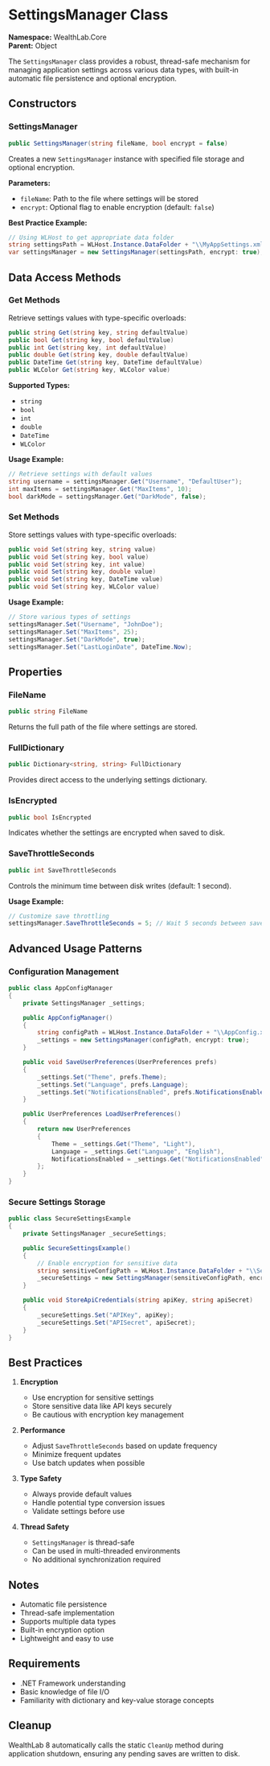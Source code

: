 # SettingsManager Class

**Namespace:** WealthLab.Core  
**Parent:** Object

The `SettingsManager` class provides a robust, thread-safe mechanism for managing application settings across various data types, with built-in automatic file persistence and optional encryption.

## Constructors

### SettingsManager
```csharp
public SettingsManager(string fileName, bool encrypt = false)
```
Creates a new `SettingsManager` instance with specified file storage and optional encryption.

**Parameters:**
- `fileName`: Path to the file where settings will be stored
- `encrypt`: Optional flag to enable encryption (default: `false`)

**Best Practice Example:**
```csharp
// Using WLHost to get appropriate data folder
string settingsPath = WLHost.Instance.DataFolder + "\\MyAppSettings.xml";
var settingsManager = new SettingsManager(settingsPath, encrypt: true);
```

## Data Access Methods

### Get Methods
Retrieve settings values with type-specific overloads:

```csharp
public string Get(string key, string defaultValue)
public bool Get(string key, bool defaultValue)
public int Get(string key, int defaultValue)
public double Get(string key, double defaultValue)
public DateTime Get(string key, DateTime defaultValue)
public WLColor Get(string key, WLColor value)
```

**Supported Types:**
- `string`
- `bool`
- `int`
- `double`
- `DateTime`
- `WLColor`

**Usage Example:**
```csharp
// Retrieve settings with default values
string username = settingsManager.Get("Username", "DefaultUser");
int maxItems = settingsManager.Get("MaxItems", 10);
bool darkMode = settingsManager.Get("DarkMode", false);
```

### Set Methods
Store settings values with type-specific overloads:

```csharp
public void Set(string key, string value)
public void Set(string key, bool value)
public void Set(string key, int value)
public void Set(string key, double value)
public void Set(string key, DateTime value)
public void Set(string key, WLColor value)
```

**Usage Example:**
```csharp
// Store various types of settings
settingsManager.Set("Username", "JohnDoe");
settingsManager.Set("MaxItems", 25);
settingsManager.Set("DarkMode", true);
settingsManager.Set("LastLoginDate", DateTime.Now);
```

## Properties

### FileName
```csharp
public string FileName
```
Returns the full path of the file where settings are stored.

### FullDictionary
```csharp
public Dictionary<string, string> FullDictionary
```
Provides direct access to the underlying settings dictionary.

### IsEncrypted
```csharp
public bool IsEncrypted
```
Indicates whether the settings are encrypted when saved to disk.

### SaveThrottleSeconds
```csharp
public int SaveThrottleSeconds
```
Controls the minimum time between disk writes (default: 1 second).

**Usage Example:**
```csharp
// Customize save throttling
settingsManager.SaveThrottleSeconds = 5; // Wait 5 seconds between saves
```

## Advanced Usage Patterns

### Configuration Management
```csharp
public class AppConfigManager
{
    private SettingsManager _settings;

    public AppConfigManager()
    {
        string configPath = WLHost.Instance.DataFolder + "\\AppConfig.xml";
        _settings = new SettingsManager(configPath, encrypt: true);
    }

    public void SaveUserPreferences(UserPreferences prefs)
    {
        _settings.Set("Theme", prefs.Theme);
        _settings.Set("Language", prefs.Language);
        _settings.Set("NotificationsEnabled", prefs.NotificationsEnabled);
    }

    public UserPreferences LoadUserPreferences()
    {
        return new UserPreferences
        {
            Theme = _settings.Get("Theme", "Light"),
            Language = _settings.Get("Language", "English"),
            NotificationsEnabled = _settings.Get("NotificationsEnabled", true)
        };
    }
}
```

### Secure Settings Storage
```csharp
public class SecureSettingsExample
{
    private SettingsManager _secureSettings;

    public SecureSettingsExample()
    {
        // Enable encryption for sensitive data
        string sensitiveConfigPath = WLHost.Instance.DataFolder + "\\SecureConfig.xml";
        _secureSettings = new SettingsManager(sensitiveConfigPath, encrypt: true);
    }

    public void StoreApiCredentials(string apiKey, string apiSecret)
    {
        _secureSettings.Set("APIKey", apiKey);
        _secureSettings.Set("APISecret", apiSecret);
    }
}
```

## Best Practices

1. **Encryption**
   - Use encryption for sensitive settings
   - Store sensitive data like API keys securely
   - Be cautious with encryption key management

2. **Performance**
   - Adjust `SaveThrottleSeconds` based on update frequency
   - Minimize frequent updates
   - Use batch updates when possible

3. **Type Safety**
   - Always provide default values
   - Handle potential type conversion issues
   - Validate settings before use

4. **Thread Safety**
   - `SettingsManager` is thread-safe
   - Can be used in multi-threaded environments
   - No additional synchronization required

## Notes

- Automatic file persistence
- Thread-safe implementation
- Supports multiple data types
- Built-in encryption option
- Lightweight and easy to use

## Requirements

- .NET Framework understanding
- Basic knowledge of file I/O
- Familiarity with dictionary and key-value storage concepts

## Cleanup

WealthLab 8 automatically calls the static `CleanUp` method during application shutdown, ensuring any pending saves are written to disk. 